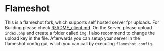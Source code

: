 # Flameshot
This is a flameshot fork, which supports self hosted server fpr uploads. For Building please check [README_client.md](README_client.md). On the Server, please upload `index.php` and create a folder called `img`. I also recommend to change the upload key in the file. Afterwards you can setup your server in the flameshot config gui, which you can call by executing `flameshot config`.
